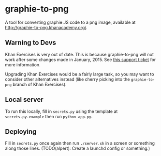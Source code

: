 # graphie-to-png

A tool for converting graphie JS code to a png image, available at http://graphie-to-png.khanacademy.org/.

## Warning to Devs

Khan Exercises is very out of date. This is because graphie-to-png will not work after some changes made in January, 2015. See [this support ticket](https://app.asana.com/0/27216215224639/36842953088193) for more information.

Upgrading Khan Exercises would be a fairly large task, so you may want to consider other alternatives instead (like cherry picking into the `graphie-to-png` branch of Khan Exercises).

## Local server

To run this locally, fill in `secrets.py` using the template at `secrets.py.example` then run `python app.py`.

## Deploying

Fill in `secrets.py` once again then run `./server.sh` in a screen or something along those lines. (TODO(alpert): Create a launchd config or something.)
